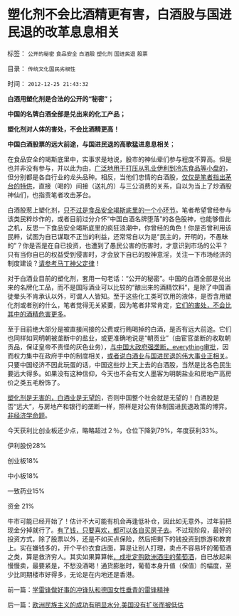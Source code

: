 # 塑化剂不会比酒精更有害，白酒股与国进民退的改革息息相关

标签： `公开的秘密` `食品安全` `白酒股` `塑化剂` `国进民退` `股票` 

目录： `传统文化国民劣根性`

时间： `2012-12-25 21:43:32`

**白酒用塑化剂是合法的公开的“秘密”；**

**中国的名牌白酒全部是兑出来的化工产品；**

**塑化剂对人体的害处，不会比酒精更高！**

**中国白酒股票的远大前途，与国进民退的高歌猛进息息相关**；

在食品安全的竭斯底里中，实事求是地说，股市的神仙辈们参与程度不算高。但是也并非没有参与，并以此为由，[广泛地用于打压从乳业伊利到冷冻食品等小盘的](../../../2011/6/18/非法举报伊利，合法造谣金龙鱼.md)，但分别都是各自行业的龙头品种。相反，当他们忠情的白酒股，[仅仅是笔者指出茅台的特供](../../../2012/3/8/茅台的神话和现实中的茅台.md)，直接（喝的）间接（送礼的）与三公消费的关系，自以为当上了炒酒股神仙们，也指责笔者攻击茅台。

白酒股惹上塑化剂，[只不过是食品安全竭斯底里的一个小环节](../../../2012/12/23/食品安全被成功炒作的地区都不适合民主.md)。笔者希望曾经参与该类民粹炒作的，或者目前过分介怀“中国白酒名牌堕落”的各色股神，也能够借此之机，反思一下食品安全竭斯底里的疯狂浪潮中，你曾经的角色！你是否曾利用该民粹，试图为自已谋取不正当的利益，还常常自以为是“民主的，开明的，不愚昧的”？你是否是在自已投资，也遭到了愚民公害的伤害时，才意识到市场的公平？只有当你自已的权益受到侵害时，才会放下自已的股神意淫，关注一下市场经济的制度建设？[请参考马丁神父定律](../../../2010/3/20/马丁神父定律：“合法侵犯人权”无赢家.md)！

对于白酒业目前的塑化剂，套用一句老话：“公开的秘密”。中国的白酒全部是兑出来的名牌化工品，而不是国际酒业可以比较的“酿出来的酒精饮料”，是除了中国酒徒晕头不肯承认以外，可谓人人皆知。至于这些化工类可饮用的液体，是否含用塑化剂或者别的什么，笔者觉得无关紧要，因为笔者非常肯定，[它们的害处，不会比其中的酒精危害更多](../../../2012/12/23/食品安全的竭斯底里不是“被洗脑”.md)。

至于目前绝大部分是被直接间接的公费或行贿喝掉的白酒，是否有远大前途。它们也同样如同明朝被垄断中的盐业，或更准确地说是“朝贡业”（由宦官垄断的收取朝贡品，保证皇帝不责怪的灰色业务），[与中国大政府强垄断，everything审批](../../../2010/2/28/行政垄断的专营权与黑社会腐败的关系.md)，因而权力集中在政府手中的制度相关，[或者说白酒业与国进民退的伟大事业正相关](../../../2010/2/22/为什么三亚春节晒白肉成为时尚.md)。只要中国经济不因此玩蛋的话，中国这些炒上天上去的白酒股，当然是比各色民生要远大得多。如果没有这种信仰，今天也不会有文人墨客为明朝盐业和房地产高房价之类五毛粉饰了。

[塑化剂是无害的，白酒业是无望的](../../../2012/12/23/食品安全的竭斯底里不是“被洗脑”.md)，否则中国整个社会就是无望的！白酒股是否“远大”，与房地产和银行的垄断一样，照样是对公有体制国进民退政策的博弈。[非经济学命题](../../../2011/1/2/炒房不要“懂经济”，打压房价都是买入的良机.md)。

今天获利比创业板还少点，略略超过２％，仓位下降到79%，年度获利33%。

伊利股份28%

创业板18%

中小板18%

一致药业15%

资金 21%

牛市可能已经开始了！估计不大可能有机会再逢低补仓，因此如无意外，过年前把现金分掉就行了。[有了钱，只要喜欢，都可以各自买房子去](../../../2012/12/24/经济健康则房价低，股价高！反之亦然！.md)。不过现阶段，最好的投资方式，除了股票以外，还是不如买点保险，然后把剩下的钱投资到旅游和教育上。实在嫌钱多的，开个平价衣食店面，算是让别人打理，卖点不容易坏的葡萄酒之类，算是救济穷人。其实如果算算帐[，成批定购欧洲酒庄的葡萄酒](../../../2012/9/21/葡萄酒和法国葡萄酒；.md)，自已放起来慢慢卖，最要紧是，不愁没酒喝！通货膨胀时，葡萄本身升值（保值）的幅度，至少比同期楼市好得多，无论是在内地还是香港。



前一篇：[学雷锋做好事的冲锋队和德国女性垂青的雷锋精神](../../../2012/12/25/学雷锋做好事的冲锋队和德国女性垂青的雷锋精神.md)

后一篇：[欧洲民族主义的成功有明显水分,美国没有扩张而被低估](../../../2012/12/26/欧洲民族主义的成功有明显水分,美国没有扩张而被低估.md)